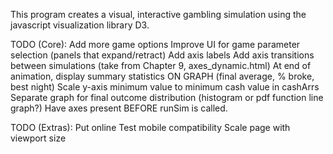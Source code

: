 This program creates a visual, interactive gambling simulation
using the javascript visualization library D3.

TODO (Core):
Add more game options
Improve UI for game parameter selection (panels that expand/retract)
Add axis labels
Add axis transitions between simulations (take from Chapter 9, axes_dynamic.html)
At end of animation, display summary statistics ON GRAPH (final average, % broke, best night)
Scale y-axis minimum value to minimum cash value in cashArrs
Separate graph for final outcome distribution (histogram or pdf function line graph?)
Have axes present BEFORE runSim is called.

TODO (Extras):
Put online
Test mobile compatibility
Scale page with viewport size